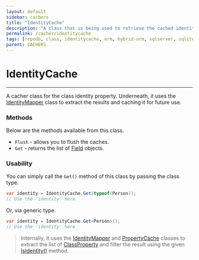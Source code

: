 ```yaml
---
layout: default
sidebar: cachers
title: "IdentityCache"
description: "A class that is being used to retrieve the cached identity field of the class or data entity."
permalink: /cacher/identitycache
tags: [repodb, class, identitycache, orm, hybrid-orm, sqlserver, sqlite, mysql, postgresql]
parent: CACHERS
---
```


# IdentityCache

---

A cacher class for the class identity property. Underneath, it uses the [IdentityMapper](/mapper/identitymapper) class to extract the results and caching it for future use.

### Methods

Below are the methods available from this class.

- `Flush` - allows you to flush the caches.
- `Get` - returns the list of [Field](/class/field) objects.

### Usability

You can simply call the `Get()` method of this class by passing the class type.

```csharp
var identity = IdentityCache.Get(typeof(Person));
// Use the 'identity' here
```

Or, via generic type.

```csharp
var identity = IdentityCache.Get<Person>();
// Use the 'identity' here
```

> Internally, it uses the [IdentityMapper](/mapper/identitymapper) and [PropertyCache](/cacher/propertycache) classes to extract the list of [ClassProperty](/class/classproperty) and filter the result using the given [IsIdentity()](/class/classproperty#isidentity) method.